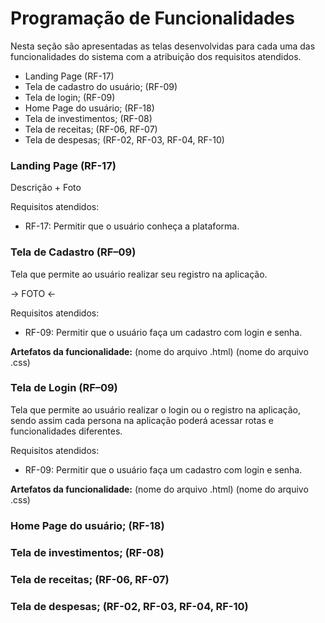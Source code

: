 # Programação de Funcionalidades

Nesta seção são apresentadas as telas desenvolvidas para cada uma das funcionalidades do sistema com a atribuição dos requisitos atendidos.

- Landing Page (RF-17)
- Tela de cadastro do usuário; (RF-09)
- Tela de login; (RF-09)
- Home Page do usuário; (RF-18)
- Tela de investimentos;  (RF-08)
- Tela de receitas; (RF-06, RF-07)
- Tela de despesas; (RF-02, RF-03, RF-04, RF-10)


### Landing Page (RF-17)
Descrição + Foto

Requisitos atendidos:
- RF-17: Permitir que o usuário conheça a plataforma.

### Tela de Cadastro (RF–09)

Tela que permite ao usuário realizar seu registro na aplicação.

-> FOTO <-

Requisitos atendidos: 
- RF-09: Permitir que o usuário faça um cadastro com login e senha.

**Artefatos da funcionalidade:**
(nome do arquivo .html)
(nome do arquivo .css)

### Tela de Login (RF–09)

Tela que permite ao usuário realizar o login ou o registro na aplicação, sendo assim cada persona na aplicação poderá acessar rotas e funcionalidades diferentes.

Requisitos atendidos: 
- RF-09: Permitir que o usuário faça um cadastro com login e senha.

**Artefatos da funcionalidade:**
(nome do arquivo .html)
(nome do arquivo .css)

### Home Page do usuário; (RF-18)

### Tela de investimentos;  (RF-08)

### Tela de receitas; (RF-06, RF-07)

### Tela de despesas; (RF-02, RF-03, RF-04, RF-10)



